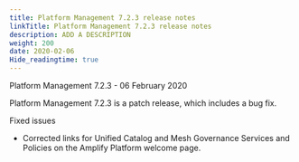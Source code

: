 ```yaml
---
title: Platform Management 7.2.3 release notes
linkTitle: Platform Management 7.2.3 release notes
description: ADD A DESCRIPTION
weight: 200
date: 2020-02-06
Hide_readingtime: true
---
```


Platform Management 7.2.3 - 06 February 2020

Platform Management 7.2.3 is a patch release, which includes a bug fix.

Fixed issues

* Corrected links for Unified Catalog and Mesh Governance Services and Policies on the Amplify Platform welcome page.
